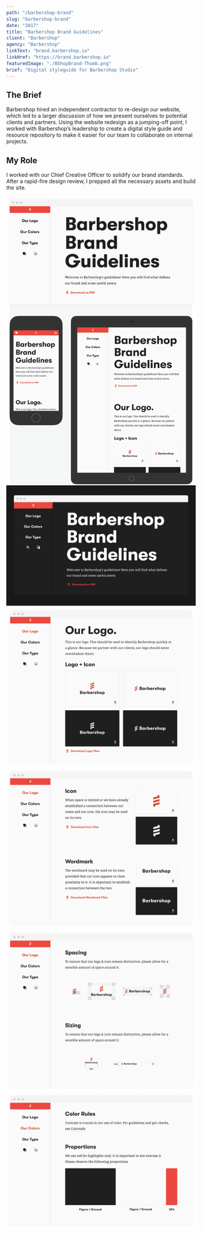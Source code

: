 ```yaml
---
path: "/barbershop-brand"
slug: "barbershop-brand"
date: "2017"
title: "Barbershop Brand Guidelines"
client: "Barbershop"
agency: "Barbershop"
linkText: "brand.barbershop.io"
linkHref: "https://brand.barbershop.io"
featuredImage: "./BShopBrand-Thumb.png"
brief: "Digital styleguide for Barbershop Studio"
---
```


## The Brief
Barbershop hired an independent contractor to re-design our website, which led to a larger discussion of how we present ourselves to potential clients and partners. Using the website redesign as a jumping-off point, I worked with Barbershop’s leadership to create a digital style guide and resource repository to make it easier for our team to collaborate on internal projects.
## My Role
I worked with our Chief Creative Officer to solidify our brand standards. After a rapid-fire design review, I prepped all the necessary assets and build the site.

![Barbershop Brand Site shown on different devices](./images/BShop-Brand-Devices-2.png 'Responsive FTW')
![Brand site with dark theme](./images/BShop-Brand-Dark.png 'One of our goals was to keep our brand flexible by varying the figure/ground color relationship.')
![Lockup Guidelines](./images/BShop-Brand-Lockups.png)
![Logo guidelines](./images/BShop-Brand-Logos.png)
![Logo and lockup spacing rules](./images/BShop-Brand-Spacing.png)
![Color guidelines](./images/BShop-Brand-Colors.png)